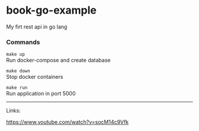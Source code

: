 # book-go-example

My firt rest api in go lang

### Commands

`make up`<br>
Run docker-compose and create database

`make down`<br>
Stop docker containers

`make run`<br>
Run application in port 5000

---

Links:

https://www.youtube.com/watch?v=socM14c9Vfk
